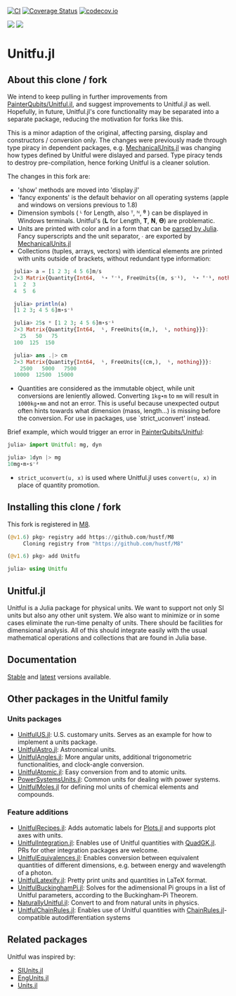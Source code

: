 [![CI](https://github.com/hustf/Unitfu.jl/workflows/CI/badge.svg)](https://github.com/hustf/Unitfu.jl/actions?query=workflow%3ACI)
[![Coverage Status](https://coveralls.io/repos/github/hustf/Unitfu.jl/badge.svg?branch=master)](https://coveralls.io/github/hustf/Unitfu.jl?branch=master)
[![codecov.io](https://codecov.io/github/hustf/Unitfu.jl/coverage.svg?branch=master)](https://codecov.io/github/hustf/Unitfu.jl?branch=master)

[![](https://img.shields.io/badge/docs-stable-blue.svg)](https://hustf.github.io/Unitfu.jl/stable)
[![](https://img.shields.io/badge/docs-dev-blue.svg)](https://hustf.github.io/Unitfu.jl/dev)

# Unitfu.jl

## About this clone / fork
We intend to keep pulling in further improvements from [PainterQubits/Unitful.jl](https://github.com/PainterQubits/Unitful.jl), and suggest improvements to Unitful.jl as well. Hopefully, in future, Unitful.jl's core functionality may be separated into a separate package, reducing the motivation for forks like this.

This is a minor adaption of the original, affecting parsing, display and constructors / conversion only. The changes
were previously made through type piracy in dependent packages, e.g. [MechanicalUnits.jl](https://github.com/hustf/MechanicalUnits.jl) was
changing how types defined by Unitful were dislayed and parsed.
Type piracy tends to destroy pre-compilation, hence forking Unitful is a cleaner solution.

The changes in this fork are:

* 'show' methods are moved into 'display.jl'
* 'fancy exponents' is the default behavior on all operating systems (apple and windows on versions previous to 1.8)
* Dimension symbols ( ᴸ for Length, also ᵀ, ᴺ, ᶿ ) can be displayed in Windows terminals. Unitful's (𝐋 for Length, 𝐓, 𝐍, 𝚯) are problematic.
* Units are printed with color and in a form that can be [parsed by Julia](https://docs.julialang.org/en/v1/base/io-network/#Text-I/O). Fancy superscripts and the unit separator, ∙ are exported by [MechanicalUnits.jl](https://github.com/hustf/MechanicalSketch.jl)
* Collections (tuples, arrays, vectors) with identical elements are printed with units outside of brackets, without redundant type information:

```julia
  julia> a = [1 2 3; 4 5 6]m/s
  2×3 Matrix{Quantity{Int64,  ᴸ∙ ᵀ⁻¹, FreeUnits{(m, s⁻¹),  ᴸ∙ ᵀ⁻¹, nothing}}}:
  1  2  3
  4  5  6

  julia> println(a)
  [1 2 3; 4 5 6]m∙s⁻¹

  julia> 25s * [1 2 3; 4 5 6]m∙s⁻¹
  2×3 Matrix{Quantity{Int64,  ᴸ, FreeUnits{(m,),  ᴸ, nothing}}}:
    25   50   75
  100  125  150

  julia> ans .|> cm
  2×3 Matrix{Quantity{Int64,  ᴸ, FreeUnits{(cm,),  ᴸ, nothing}}}:
    2500   5000   7500
  10000  12500  15000
```

* Quantities are considered as the immutable object, while unit conversions are leniently allowed. Converting `1kg∙m` to `mm` will result in `1000kg∙mm` and not an error. This is useful because unexpected output often hints towards what dimension (mass, length...) is missing before the conversion. For use in packages, use `strict_uconvert' instead.

Brief example, which would trigger an error in [PainterQubits/Unitful](https://github.com/PainterQubits/Unitful.jl/blob/master/src/display.jl):
```julia
julia> import Unitful: mg, dyn

julia> 1dyn |> mg
10mg∙m∙s⁻²
```
* `strict_uconvert(u, x)` is used where Unitful.jl uses `convert(u, x)` in place of quantity promotion.

## Installing this clone / fork
This fork is registered in [M8](https://github.com/hustf/M8).

```julia
(@v1.6) pkg> registry add https://github.com/hustf/M8
     Cloning registry from "https://github.com/hustf/M8"

(@v1.6) pkg> add Unitfu

julia> using Unitfu
```


## Unitful.jl
Unitful is a Julia package for physical units. We want to support not only
SI units but also any other unit system. We also want to minimize or in some
cases eliminate the run-time penalty of units. There should be facilities
for dimensional analysis. All of this should integrate easily with the usual
mathematical operations and collections that are found in Julia base.

## Documentation

[Stable](http://PainterQubits.github.io/Unitful.jl/stable) and
[latest](https://PainterQubits.github.io/Unitful.jl/latest) versions available.

## Other packages in the Unitful family

### Units packages

- [UnitfulUS.jl](https://github.com/PainterQubits/UnitfulUS.jl): U.S. customary units. Serves as an example for how to implement a units
  package.
- [UnitfulAstro.jl](https://github.com/mweastwood/UnitfulAstro.jl): Astronomical units.
- [UnitfulAngles.jl](https://github.com/yakir12/UnitfulAngles.jl): More angular units, additional trigonometric functionalities, and clock-angle conversion.
- [UnitfulAtomic.jl](https://github.com/sostock/UnitfulAtomic.jl): Easy conversion from and to atomic units.
- [PowerSystemsUnits.jl](https://github.com/invenia/PowerSystemsUnits.jl): Common units for dealing with power systems.
- [UnitfulMoles.jl](https://github.com/rafaqz/UnitfulMoles.jl) for defining mol units of chemical elements and compounds.

### Feature additions

- [UnitfulRecipes.jl](https://github.com/jw3126/UnitfulRecipes.jl): Adds automatic labels for [Plots.jl](https://github.com/JuliaPlots/Plots.jl) and supports plot axes with units. 
- [UnitfulIntegration.jl](https://github.com/PainterQubits/UnitfulIntegration.jl): Enables use of Unitful quantities with [QuadGK.jl](https://github.com/JuliaMath/QuadGK.jl). PRs for other integration packages are welcome.
- [UnitfulEquivalences.jl](https://github.com/sostock/UnitfulEquivalences.jl): Enables conversion between equivalent quantities of different dimensions, e.g. between energy and wavelength of a photon.
- [UnitfulLatexify.jl](https://github.com/gustaphe/UnitfulLatexify.jl): Pretty print units and quantities in LaTeX format.
- [UnitfulBuckinghamPi.jl](https://github.com/rmsrosa/UnitfulBuckinghamPi.jl): Solves for the adimensional Pi groups in a list of Unitful parameters, according to the Buckingham-Pi Theorem.
- [NaturallyUnitful.jl](https://github.com/MasonProtter/NaturallyUnitful.jl): Convert to and from natural units in physics.
- [UnitfulChainRules.jl](https://github.com/SBuercklin/UnitfulChainRules.jl): Enables use of Unitful quantities with [ChainRules.jl](https://github.com/JuliaDiff/ChainRules.jl)-compatible autodifferentiation systems

## Related packages

Unitful was inspired by:

- [SIUnits.jl](https://github.com/keno/SIUnits.jl)
- [EngUnits.jl](https://github.com/dhoegh/EngUnits.jl)
- [Units.jl](https://github.com/timholy/Units.jl)
